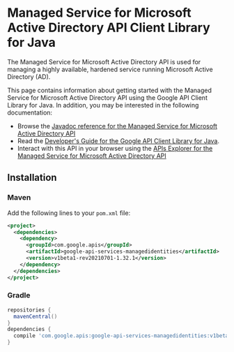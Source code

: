 # Managed Service for Microsoft Active Directory API Client Library for Java

The Managed Service for Microsoft Active Directory API is used for managing a highly available, hardened service running Microsoft Active Directory (AD).

This page contains information about getting started with the Managed Service for Microsoft Active Directory API
using the Google API Client Library for Java. In addition, you may be interested
in the following documentation:

* Browse the [Javadoc reference for the Managed Service for Microsoft Active Directory API][javadoc]
* Read the [Developer's Guide for the Google API Client Library for Java][google-api-client].
* Interact with this API in your browser using the [APIs Explorer for the Managed Service for Microsoft Active Directory API][api-explorer]

## Installation

### Maven

Add the following lines to your `pom.xml` file:

```xml
<project>
  <dependencies>
    <dependency>
      <groupId>com.google.apis</groupId>
      <artifactId>google-api-services-managedidentities</artifactId>
      <version>v1beta1-rev20210701-1.32.1</version>
    </dependency>
  </dependencies>
</project>
```

### Gradle

```gradle
repositories {
  mavenCentral()
}
dependencies {
  compile 'com.google.apis:google-api-services-managedidentities:v1beta1-rev20210701-1.32.1'
}
```

[javadoc]: https://googleapis.dev/java/google-api-services-managedidentities/latest/index.html
[google-api-client]: https://github.com/googleapis/google-api-java-client/
[api-explorer]: https://developers.google.com/apis-explorer/#p/managedidentities/v1/
